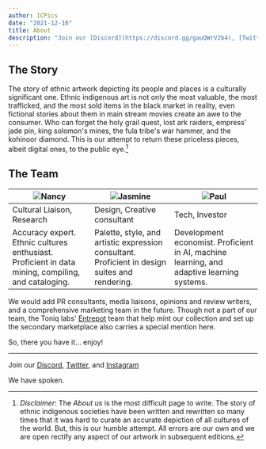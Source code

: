 ```yaml
---
author: ICPics
date: "2021-12-10"
title: About
description: "Join our [Discord](https://discord.gg/gauQWrV2b4), [Twitter](https://twitter.com/ethnICPic), and [Instagram](https://www.instagram.com/ethnicpictures/)"
---
```


## The Story

The story of ethnic artwork depicting its people and places is a culturally significant one. Ethnic indigenous art is not only the most valuable, the most trafficked, and the most sold items in the black market in reality, even fictional stories about them in main stream movies create an awe to the consumer. Who can forget the holy grail quest, lost ark raiders, empress' jade pin, king solomon's mines, the fula tribe's war hammer, and the kohinoor diamond. This is our attempt to return these priceless pieces, albeit digital ones, to the public eye.[^1] 

[^1]: *Disclaimer*: The *About us* is the most difficult page to write. The story of ethnic indigenous societies have been written and rewritten so many times that it was hard to curate an accurate depiction of all cultures of the world. But, this is our humble attempt. All errors are our own and we are open rectify any aspect of our artwork in subsequent editions.

## The Team

|![Nancy](/img/Nancy.png)     |![Jasmine](/img/Jasmine.png) |![Paul](/img/Paul.png) |
|-----------------------------|-------------------------------|---------------------------|
| Cultural Liaison, Research  |  Design, Creative consultant  | Tech, Investor            |
| Accuracy expert. Ethnic cultures enthusiast. Proficient in data mining, compiling, and cataloging. | Palette, style, and artistic expression consultant. Proficient in design suites and rendering. | Development economist. Proficient in AI, machine learning, and adaptive learning systems. |

We would add PR consultants, media liaisons, opinions and review writers, and a comprehensive marketing team in the future. Though not a part of our team, the Toniq labs' [Entrepot](https://entrepot.app/) team that help mint our collection and set up the secondary marketplace also carries a special mention here. 

So, there you have it... enjoy!


---
Join our [Discord](https://discord.gg/gauQWrV2b4), [Twitter](https://twitter.com/ethnICPic), and [Instagram](https://www.instagram.com/ethnicpictures/) 

We have spoken.
